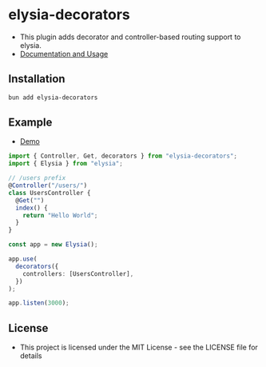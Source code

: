 # elysia-decorators

- This plugin adds decorator and controller-based routing support to elysia.
- [Documentation and Usage](https://github.com/gaurishhs/elysia-decorators/wiki)

## Installation

```bash
bun add elysia-decorators
```

## Example

- [Demo](https://github.com/gaurishhs/kingworld-controllers/tree/main/demo)

```ts
import { Controller, Get, decorators } from "elysia-decorators";
import { Elysia } from "elysia";

// /users prefix
@Controller("/users/")
class UsersController {
  @Get("")
  index() {
    return "Hello World";
  }
}

const app = new Elysia();

app.use(
  decorators({
    controllers: [UsersController],
  })
);

app.listen(3000);
```

## License

- This project is licensed under the MIT License - see the LICENSE file for details
